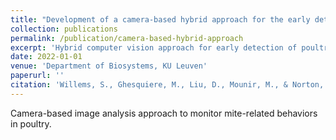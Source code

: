 ```yaml
---
title: "Development of a camera-based hybrid approach for the early detection of poultry red mite-related behaviors in individual laying hens"
collection: publications
permalink: /publication/camera-based-hybrid-approach
excerpt: 'Hybrid computer vision approach for early detection of poultry red mite behavior.'
date: 2022-01-01
venue: 'Department of Biosystems, KU Leuven'
paperurl: ''
citation: 'Willems, S., Ghesquiere, M., Liu, D., Mounir, M., & Norton, T. (2022). "Development of a camera-based hybrid approach for the early detection of poultry red mite-related behaviors in individual laying hens." Department of Biosystems, KU Leuven.'
---
```


Camera-based image analysis approach to monitor mite-related behaviors in poultry.
